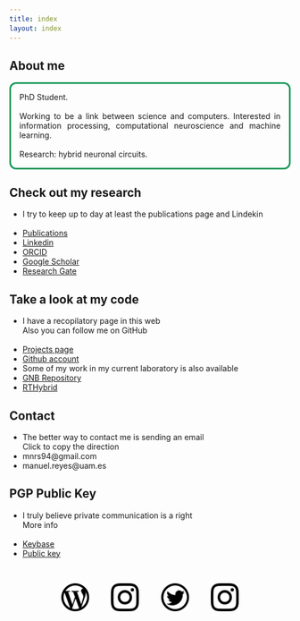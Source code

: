```yaml
---
title: index
layout: index
---
```


## About me
<p style="text-align: justify; border-style: solid; border-color: #189959; border-radius: 12px; padding: 3%;">
PhD Student.
<br><br>
Working to be a link between science and computers. Interested in information processing, computational neuroscience and machine learning.
<br><br>
Research: hybrid neuronal circuits.
</p>

## Check out my research
<ul class="nav">
<li>I try to keep up to day at least the publications page and Lindekin</li><br>
<li><a href="publications" class="button">Publications</a></li>
<li><a target="_blank" href="https://linkedin.com/in/manuelrs/" class="button">Linkedin</a></li>
<li><a target="_blank" href="https://orcid.org/0000-0003-2909-4664" class="button">ORCID</a></li>
<li><a target="_blank" href="https://scholar.google.es/citations?user=JlKzj1cAAAAJ" class="button">Google Scholar</a></li>
<li><a target="_blank" href="https://www.researchgate.net/profile/Manuel_Reyes-Sanchez" class="button">Research Gate</a></li>
</ul>

## Take a look at my code
<ul class="nav">
<li>I have a recopilatory page in this web<br>Also you can follow me on GitHub</li><br>
<li><a href="projects" class="button">Projects page</a></li>
<li><a target="_blank" href="https://github.com/manurs" class="button">Github account</a></li>
<li>Some of my work in my current laboratory is also available</li>
<li><a target="_blank" href="https://github.com/GNB-UAM" class="button">GNB Repository</a></li>
<li><a target="_blank" href="https://github.com/GNB-UAM/RTHybrid" class="button">RTHybrid</a></li>
</ul>

## Contact
<ul class="nav">
<li>The better way to contact me is sending an email<br>Click to copy the direction<br></li>
<li><a id="mail1" class="button" onclick="copyToClipboard('#mail1')">mnrs94@gmail.com</a></li>
<li><a id="mail2" class="button" onclick="copyToClipboard('#mail2')">manuel.reyes@uam.es</a></li>
</ul>

## PGP Public Key
<ul class="nav">
<li>I truly believe private communication is a right<br>
<a onclick="showTextPGP()">More info</a></li>
<div id="PGPtext" style="display: none">
(1) The way to guarantee privacy is use open protocols and programs that publicly expose their architecture allowing to know they have not access to the key points of the encryption<br><br>(2) One of the big problems with truly honest services is that usually are not so user-friendly than other options<br><br>For this reason I use Keybase, a platform that aims to be user-friendly that generates keys in device and store PGP Private Key (well) encripted by a only user know password<br>
</div>
<br><li><a target="_blank" href="https://keybase.io/manurs" class="button">Keybase</a></li>
<li><a target="_blank" href="https://keybase.io/manurs/key.asc"  class="button">Public key</a></li>
</ul>

<br>
<p style="text-align: center;">
<a target="_blank" href="https://disquisicionesnocturnas.wordpress.com/"> <img src="/resources/wp.png" width="50" height="50"></a>&nbsp;&nbsp;&nbsp;&nbsp;&nbsp;&nbsp;&nbsp;&nbsp;&nbsp;
<a target="_blank" href="https://instagram.com/manuscritor/"> <img src="/resources/ig.png" width="50" height="50"></a>&nbsp;&nbsp;&nbsp;&nbsp;&nbsp;&nbsp;&nbsp;&nbsp;&nbsp;
<a target="_blank" href="https://twitter.com/manuscritor/"> <img src="/resources/tw.png" width="50" height="50"></a>&nbsp;&nbsp;&nbsp;&nbsp;&nbsp;&nbsp;&nbsp;&nbsp;&nbsp;
<a target="_blank" href="https://instagram.com/supazum/"> <img src="/resources/ig.png" width="50" height="50"></a>
</p>